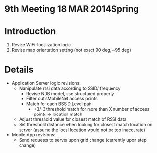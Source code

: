 # 9th Meeting 18 MAR 2014Spring

# Introduction #
  1. Revise WiFi-localization logic
  1. Revise map orientation setting (not exact 90 deg, ~95 deg)

# Details #
  * Application Server logic revisions:
    * Manipulate rssi data according to SSID/ frequency
      * Revise NDB model, use structured property
      * Filter out sMobileNet access points
      * Match for each BSSID,Level pair
        * +3/-3 threshold match for more than X number of access points => location match
    * Adjust threshold value for closest match of RSSI data
    * Set threshold distance when looking for closest match location on server (assume the local location would not be too inaccurate)
  * Mobile App revisions:
    * Send requests to server upon grid change (currently upon step change)